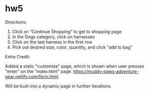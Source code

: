 # hw5

Directions:
1.	Click on “Continue Shopping” to get to shopping page
2.	In the Dogs category, click on harnesses
3.	Click on the last harness in the first row
4.	Pick out desired size, color, quantity, and click “add to bag”

Extra Credit: 

Added a static "customize" page, which is shown when user presses "enter" on the "index.html" page. 
https://muddy-paws-adventure-gear.netlify.com/form.html

Will be built into a dynamic page in further iterations.

